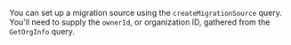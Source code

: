 You can set up a migration source using the `createMigrationSource` query. You'll need to supply the `ownerId`, or organization ID, gathered from the `GetOrgInfo` query.